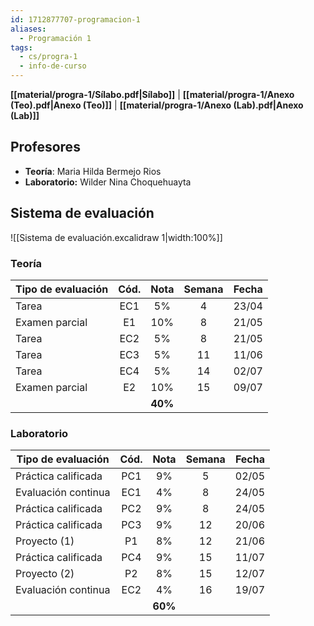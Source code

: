 ```yaml
---
id: 1712877707-programacion-1
aliases:
  - Programación 1
tags:
  - cs/progra-1
  - info-de-curso
---
```


**[[material/progra-1/Sílabo.pdf|Sílabo]]** | **[[material/progra-1/Anexo (Teo).pdf|Anexo (Teo)]]** | **[[material/progra-1/Anexo (Lab).pdf|Anexo (Lab)]]**

## Profesores

- **Teoría**: Maria Hilda Bermejo Rios
- **Laboratorio:** Wilder Nina Choquehuayta

## Sistema de evaluación

![[Sistema de evaluación.excalidraw 1|width:100%]]

### Teoría

| Tipo de evaluación | Cód. |  Nota   | Semana | Fecha |
| ------------------ | :--: | :-----: | :----: | :---: |
| Tarea              | EC1  |   5%    |   4    | 23/04 |
| Examen parcial     |  E1  |   10%   |   8    | 21/05 |
| Tarea              | EC2  |   5%    |   8    | 21/05 |
| Tarea              | EC3  |   5%    |   11   | 11/06 |
| Tarea              | EC4  |   5%    |   14   | 02/07 |
| Examen parcial     |  E2  |   10%   |   15   | 09/07 |
|                    |      | **40%** |        |       |

### Laboratorio

| Tipo de evaluación  | Cód. |  Nota   | Semana | Fecha |
| ------------------- | :--: | :-----: | :----: | :---: |
| Práctica calificada | PC1  |   9%    |   5    | 02/05 |
| Evaluación continua | EC1  |   4%    |   8    | 24/05 |
| Práctica calificada | PC2  |   9%    |   8    | 24/05 |
| Práctica calificada | PC3  |   9%    |   12   | 20/06 |
| Proyecto (1)        |  P1  |   8%    |   12   | 21/06 |
| Práctica calificada | PC4  |   9%    |   15   | 11/07 |
| Proyecto (2)        |  P2  |   8%    |   15   | 12/07 |
| Evaluación continua | EC2  |   4%    |   16   | 19/07 |
|                     |      | **60%** |        |       |
